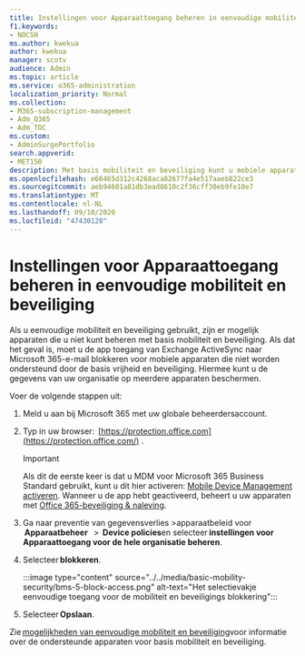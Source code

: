 ```yaml
---
title: Instellingen voor Apparaattoegang beheren in eenvoudige mobiliteit en beveiliging
f1.keywords:
- NOCSH
ms.author: kwekua
author: kwekua
manager: scotv
audience: Admin
ms.topic: article
ms.service: o365-administration
localization_priority: Normal
ms.collection:
- M365-subscription-management
- Adm_O365
- Adm_TOC
ms.custom:
- AdminSurgePortfolio
search.appverid:
- MET150
description: Met basis mobiliteit en beveiliging kunt u mobiele apparaten beschermen en beheren.
ms.openlocfilehash: e66465d312c4268aca82677fa4e517aaeb822ce3
ms.sourcegitcommit: aeb94601a81db3ead8610c2f36cff30eb9fe10e7
ms.translationtype: MT
ms.contentlocale: nl-NL
ms.lasthandoff: 09/10/2020
ms.locfileid: "47430128"
---
```

# <a name="manage-device-access-settings-in-basic-mobility-and-security"></a>Instellingen voor Apparaattoegang beheren in eenvoudige mobiliteit en beveiliging

Als u eenvoudige mobiliteit en beveiliging gebruikt, zijn er mogelijk apparaten die u niet kunt beheren met basis mobiliteit en beveiliging. Als dat het geval is, moet u de app toegang van Exchange ActiveSync naar Microsoft 365-e-mail blokkeren voor mobiele apparaten die niet worden ondersteund door de basis vrijheid en beveiliging. Hiermee kunt u de gegevens van uw organisatie op meerdere apparaten beschermen.

Voer de volgende stappen uit:

1. Meld u aan bij Microsoft 365 met uw globale beheerdersaccount.
    
2. Typ in uw browser:  [https://protection.office.com](https://protection.office.com/) .    

    >[!IMPORTANT]
    >Als dit de eerste keer is dat u MDM voor Microsoft 365 Business Standard gebruikt, kunt u dit hier activeren: [Mobile Device Management activeren](https://admin.microsoft.com/EAdmin/Device/IntuneInventory.aspx). Wanneer u de app hebt geactiveerd, beheert u uw apparaten met [Office 365-beveiliging & naleving](https://protection.office.com/).

3. Ga naar preventie van gegevensverlies >apparaatbeleid voor  **Apparaatbeheer**   >  **Device policies**en selecteer **instellingen voor Apparaattoegang voor de hele organisatie beheren**.
    
4. Selecteer **blokkeren**.

    :::image type="content" source="../../media/basic-mobility-security/bms-5-block-access.png" alt-text="Het selectievakje eenvoudige toegang voor de mobiliteit en beveiligings blokkering":::

5. Selecteer **Opslaan**. 

Zie [mogelijkheden van eenvoudige mobiliteit en beveiliging](capabilities.md)voor informatie over de ondersteunde apparaten voor basis mobiliteit en beveiliging.